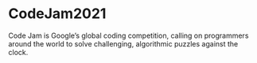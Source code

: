 # CodeJam2021

Code Jam is Google’s global coding competition, calling on programmers around the world to solve challenging, algorithmic puzzles against the clock.
